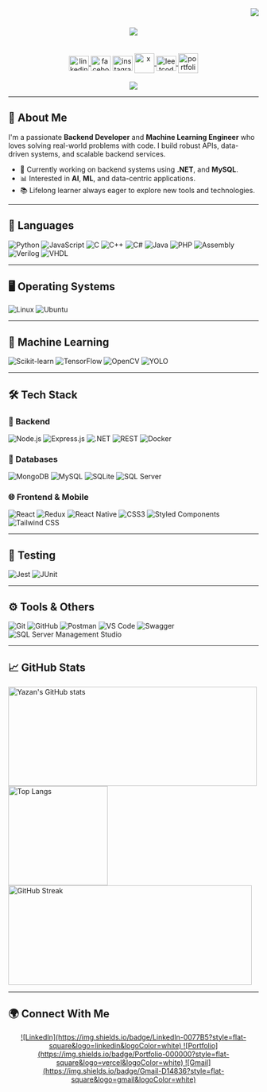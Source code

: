 <img align="right" src="https://komarev.com/ghpvc/?username=yazansedih&color=fb4362"/>

<h1 align="center">
    <img src="https://readme-typing-svg.herokuapp.com/?font=Righteous&size=35&center=true&vCenter=true&width=500&height=70&duration=4000&lines=Hi+There!+👋;+I'm+Yazan+Al-Sedih!;" />    
</h1>
<br>
<div align="center">     
    <a href="https://www.linkedin.com/in/yazan-al-sedih-4855162b0/" target="blank">
        <img align="center" src="https://raw.githubusercontent.com/rahuldkjain/github-profile-readme-generator/master/src/images/icons/Social/linked-in-alt.svg" alt="linkedin" height="30" width="40" /
    </a>
    <a href="https://www.facebook.com/share/ZVVjoCVUcs5hfTsM/?mibextid=AEUHqQ" target="blank">
        <img align="center" src="https://raw.githubusercontent.com/rahuldkjain/github-profile-readme-generator/master/src/images/icons/Social/facebook.svg" alt="facebook" height="30" width="40" /></a>
    <a href="https://www.instagram.com/yazansedih?igsh=djN3bWtpcWt4Mm44&utm_source=qr" target="blank">
        <img align="center" src="https://raw.githubusercontent.com/rahuldkjain/github-profile-readme-generator/master/src/images/icons/Social/instagram.svg" alt="instagram" height="30" width="40" /></a>
    <a href="https://x.com/yazansedeh" target="_blank">
        <img align="center" src="https://github.com/yazansedih/yazansedih/assets/137224224/6d1eca7b-fe9d-42de-8021-0891a59fad01" alt="x" height="40" width="40" />
    </a>
    <a href="https://leetcode.com/u/yazansedih/" target="blank">
        <img align="center" src="https://raw.githubusercontent.com/rahuldkjain/github-profile-readme-generator/master/src/images/icons/Social/leet-code.svg" alt="leetcode" height="30" width="40" />
    </a>
    <a href="https://yazansedih.github.io/portfolio/" target="blank">
        <img align="center" src="https://github.com/yazansedih/yazansedih/assets/137224224/325e1c99-cd43-45f3-9221-852ce61be771" alt="portfolio" height="40" width="40" />
    </a>
</div>  
<br>
<div align="center"> 
  <a href="mailto:yazansedih@gmail.com">
    <img src="https://img.shields.io/badge/Gmail-333333?style=for-the-badge&logo=gmail&logoColor=red" />
  </a>
    <br>
</div>

---

## 🚀 About Me

I'm a passionate **Backend Developer** and **Machine Learning Engineer** who loves solving real-world problems with code. I build robust APIs, data-driven systems, and scalable backend services.

- 🔭 Currently working on backend systems using **.NET**, and **MySQL**.
- 📊 Interested in **AI**, **ML**, and data-centric applications.
- 📚 Lifelong learner always eager to explore new tools and technologies.

---

## 🧠 Languages

![Python](https://img.shields.io/badge/Python-3776AB?style=flat-square&logo=python&logoColor=white)
![JavaScript](https://img.shields.io/badge/JavaScript-F7DF1E?style=flat-square&logo=javascript&logoColor=black)
![C](https://img.shields.io/badge/C-00599C?style=flat-square&logo=c&logoColor=white)
![C++](https://img.shields.io/badge/C++-00599C?style=flat-square&logo=c%2B%2B&logoColor=white)
![C#](https://img.shields.io/badge/C%23-239120?style=flat-square&logo=c-sharp&logoColor=white)
![Java](https://img.shields.io/badge/Java-007396?style=flat-square&logo=java&logoColor=white)
![PHP](https://img.shields.io/badge/PHP-777BB4?style=flat-square&logo=php&logoColor=white)
![Assembly](https://img.shields.io/badge/Assembly-000000?style=flat-square&logo=assembly&logoColor=white)
![Verilog](https://img.shields.io/badge/Verilog-FF3F00?style=flat-square&logo=verilog&logoColor=white)
![VHDL](https://img.shields.io/badge/VHDL-4B0082?style=flat-square&logo=vhdl&logoColor=white)

---

## 🖥️ Operating Systems

![Linux](https://img.shields.io/badge/Linux-FCC624?style=flat-square&logo=linux&logoColor=black)
![Ubuntu](https://img.shields.io/badge/Ubuntu-E95420?style=flat-square&logo=ubuntu&logoColor=white)

---

## 🧠 Machine Learning

![Scikit-learn](https://img.shields.io/badge/Scikit--Learn-F7931E?style=flat-square&logo=scikit-learn&logoColor=white)
![TensorFlow](https://img.shields.io/badge/TensorFlow-FF6F00?style=flat-square&logo=tensorflow&logoColor=white)
![OpenCV](https://img.shields.io/badge/OpenCV-5C3EE8?style=flat-square&logo=opencv&logoColor=white)
![YOLO](https://img.shields.io/badge/YOLO-FFA500?style=flat-square&logo=yolo&logoColor=white)

---

## 🛠️ Tech Stack

### 🚀 Backend
![Node.js](https://img.shields.io/badge/Node.js-339933?style=flat-square&logo=nodedotjs&logoColor=white)
![Express.js](https://img.shields.io/badge/Express.js-000000?style=flat-square&logo=express&logoColor=white)
![.NET](https://img.shields.io/badge/.NET-512BD4?style=flat-square&logo=dotnet&logoColor=white)
![REST](https://img.shields.io/badge/REST-API-blue?style=flat-square)
![Docker](https://img.shields.io/badge/Docker-2496ED?style=flat-square&logo=docker&logoColor=white)

### 💾 Databases
![MongoDB](https://img.shields.io/badge/MongoDB-47A248?style=flat-square&logo=mongodb&logoColor=white)
![MySQL](https://img.shields.io/badge/MySQL-005C84?style=flat-square&logo=mysql&logoColor=white)
![SQLite](https://img.shields.io/badge/SQLite-07405E?style=flat-square&logo=sqlite&logoColor=white)
![SQL Server](https://img.shields.io/badge/SQL_Server-CC2927?style=flat-square&logo=microsoft-sql-server&logoColor=white)

### 🌐 Frontend & Mobile
![React](https://img.shields.io/badge/React-20232A?style=flat-square&logo=react&logoColor=61DAFB)
![Redux](https://img.shields.io/badge/Redux-764ABC?style=flat-square&logo=redux&logoColor=white)
![React Native](https://img.shields.io/badge/React_Native-20232A?style=flat-square&logo=react&logoColor=61DAFB)
![CSS3](https://img.shields.io/badge/CSS3-1572B6?style=flat-square&logo=css3&logoColor=white)
![Styled Components](https://img.shields.io/badge/Styled_Components-DB7093?style=flat-square&logo=styled-components&logoColor=white)
![Tailwind CSS](https://img.shields.io/badge/Tailwind_CSS-06B6D4?style=flat-square&logo=tailwind-css&logoColor=white)


---

## 🧪 Testing

![Jest](https://img.shields.io/badge/Jest-C21325?style=flat-square&logo=jest&logoColor=white)
![JUnit](https://img.shields.io/badge/JUnit-25A162?style=flat-square&logo=junit&logoColor=white)

---

## ⚙️ Tools & Others

![Git](https://img.shields.io/badge/Git-F05032?style=flat-square&logo=git&logoColor=white)
![GitHub](https://img.shields.io/badge/GitHub-181717?style=flat-square&logo=github&logoColor=white)
![Postman](https://img.shields.io/badge/Postman-FF6C37?style=flat-square&logo=postman&logoColor=white)
![VS Code](https://img.shields.io/badge/VS_Code-007ACC?style=flat-square&logo=visual-studio-code&logoColor=white)
![Swagger](https://img.shields.io/badge/Swagger-85EA2D?style=flat-square&logo=swagger&logoColor=black)
![SQL Server Management Studio](https://img.shields.io/badge/SSMS-0078D7?style=flat-square&logo=microsoft-sql-server-management-studio&logoColor=white)

---

## 📈 GitHub Stats

<div style="display: flex; justify-content: space-between; gap: 20px;">
  <a href="https://github.com/yazansedih" style="display: inline-block;">
    <img 
      src="https://github-readme-stats.vercel.app/api?username=yazansedih&show_icons=true&theme=dark&title_color=fb4362&text_color=ffffff&icon_color=fb4362&hide_border=true" 
      alt="Yazan's GitHub stats" 
      style="width: 500px; height: 200px;"
    />
        <img 
      src="https://github-readme-stats.vercel.app/api/top-langs?username=yazansedih&hide=html,scss,stylus,blade,jupyter%20notebook,css,shell,batchfile,typescript&theme=dark&title_color=fb4362&text_color=ffffff&icon_color=fb4362&card_width=395&hide_border=true&show_icons=true" 
      alt="Top Langs" 
      style="height: 200px;"
    />
    <img 
      src="https://github-readme-streak-stats.herokuapp.com?user=yazansedih&theme=dark&ring=fb4362&file=fb4362&currStreakNum=fb4362&currStreakLabel=fb4362&hide_border=true" 
      alt="GitHub Streak" 
      style="width: 490px; height: 200px;"
    />
  </a>
</div>



---

## 🌍 Connect With Me

<p align="center">
  <a href="https://www.linkedin.com/in/yazan-sedieh/" target="_blank">
    ![LinkedIn](https://img.shields.io/badge/LinkedIn-0077B5?style=flat-square&logo=linkedin&logoColor=white)
  </a>
  <a href="https://yazansedieh.github.io/" target="_blank">
    ![Portfolio](https://img.shields.io/badge/Portfolio-000000?style=flat-square&logo=vercel&logoColor=white)
  </a>
  <a href="mailto:yazansedih@gmail.com" target="_blank">
    ![Gmail](https://img.shields.io/badge/Gmail-D14836?style=flat-square&logo=gmail&logoColor=white)
  </a>
</p>
